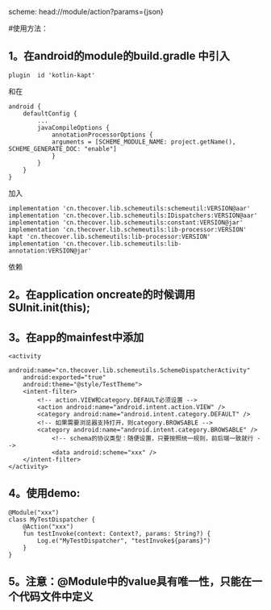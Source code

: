 scheme: head://module/action?params={json}

#使用方法：
## 1。在android的module的build.gradle 中引入
````
plugin  id 'kotlin-kapt'
````
和在
````
android {
    defaultConfig {
        ...
        javaCompileOptions {
            annotationProcessorOptions {
            arguments = [SCHEME_MODULE_NAME: project.getName(), SCHEME_GENERATE_DOC: "enable"]
            }
        }
    }
}
````

加入
````
implementation 'cn.thecover.lib.schemeutils:schemeutil:VERSION@aar'
implementation 'cn.thecover.lib.schemeutils:IDispatchers:VERSION@aar'
implementation 'cn.thecover.lib.schemeutils:constant:VERSION@jar'
implementation 'cn.thecover.lib.schemeutils:lib-processor:VERSION'
kapt 'cn.thecover.lib.schemeutils:lib-processor:VERSION'
implementation 'cn.thecover.lib.schemeutils:lib-annotation:VERSION@jar'
````
依赖

## 2。在application oncreate的时候调用SUInit.init(this);

## 3。在app的mainfest中添加
````
<activity
    android:name="cn.thecover.lib.schemeutils.SchemeDispatcherActivity"
    android:exported="true"
    android:theme="@style/TestTheme">
    <intent-filter>
        <!-- action.VIEW和category.DEFAULT必须设置 -->
        <action android:name="android.intent.action.VIEW" />
        <category android:name="android.intent.category.DEFAULT" />
        <!-- 如果需要浏览器支持打开，则category.BROWSABLE -->
        <category android:name="android.intent.category.BROWSABLE" />
            <!-- schema的协议类型：随便设置，只要按照统一规则，前后端一致就行 -->
            <data android:scheme="xxx" />
    </intent-filter>
</activity>
````
## 4。使用demo:
````
@Module("xxx")
class MyTestDispatcher {
    @Action("xxx")
    fun testInvoke(context: Context?, params: String?) {
        Log.e("MyTestDispatcher", "testInvoke${params}")
    }
}
````

## 5。注意：@Module中的value具有唯一性，只能在一个代码文件中定义




